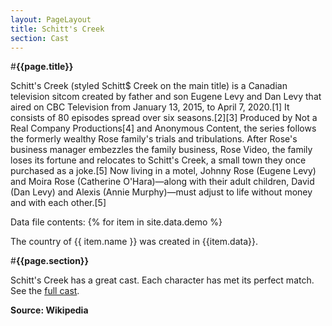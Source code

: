 ```yaml
---
layout: PageLayout
title: Schitt's Creek
section: Cast
---
```


#**{{page.title}}**

Schitt's Creek (styled Schitt$ Creek on the main title) is a Canadian television sitcom created by father and son Eugene Levy and Dan Levy that aired on CBC Television from January 13, 2015, to April 7, 2020.[1] It consists of 80 episodes spread over six seasons.[2][3] Produced by Not a Real Company Productions[4] and Anonymous Content, the series follows the formerly wealthy Rose family's trials and tribulations. After Rose's business manager embezzles the family business, Rose Video, the family loses its fortune and relocates to Schitt's Creek, a small town they once purchased as a joke.[5] Now living in a motel, Johnny Rose (Eugene Levy) and Moira Rose (Catherine O'Hara)—along with their adult children, David (Dan Levy) and Alexis (Annie Murphy)—must adjust to life without money and with each other.[5]

Data file contents:
{% for item in site.data.demo %}

The country of {{ item.name }} was created in {{item.data}}.

#**{{page.section}}**

Schitt's Creek has a great cast. Each character has met its perfect match.
See the [full cast](Cast.md).

__Source: Wikipedia__
